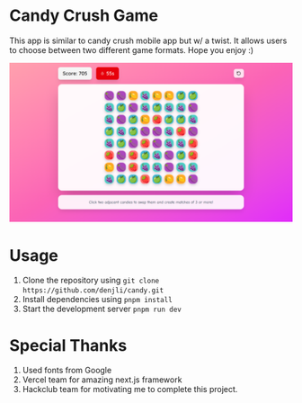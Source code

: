 # Candy Crush Game

This app is similar to candy crush mobile app but w/ a twist. It allows users to choose between two different game formats. Hope you enjoy :)

<img src="./image.png" alt="Banner Image" />

# Usage

1. Clone the repository using `git clone https://github.com/denjli/candy.git`
2. Install dependencies using `pnpm install`
3. Start the development server `pnpm run dev`

# Special Thanks

1. Used fonts from Google
2. Vercel team for amazing next.js framework
3. Hackclub team for motivating me to complete this project.